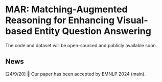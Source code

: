 # MAR: Matching-Augmented Reasoning for Enhancing Visual-based Entity Question Answering

The code and dataset will be open-sourced and publicly available soon.

## News
[24/9/20] 🎊 Our paper has been accepted by EMNLP 2024 (main).